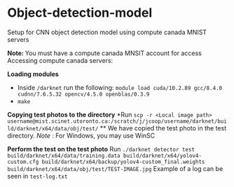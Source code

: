 # Object-detection-model
Setup for CNN object detection model using compute canada MNIST servers

<b> Note: </b> You must have a compute canada MNSIT account for access
Accessing compute canada servers:

**Loading modules**
* Inside `/darknet` run the following: `module load cuda/10.2.89 gcc/8.4.0 cudnn/7.6.5.32 opencv/4.5.0 openblas/0.3.9`
* `make`

**Copying test photos to the directory**
*Run `scp -r <Local image path> username@mist.scinet.utoronto.ca:/scratch/j/jcoop/username/darknet/build/darknet/x64/data/obj/test/` 
** We have copied the test photo in the test directory. *Note* : For Windows, you may use WinSC

**Perform the test on the test photo**
Run `./darknet detector test build/darknet/x64/data/training.data build/darknet/x64/yolov4-custom.cfg build/darknet/x64/backup/yolov4-custom_final.weights build/darknet/x64/data/obj/test/TEST-IMAGE.jpg`
Example of a log can be seen in `test-log.txt`
